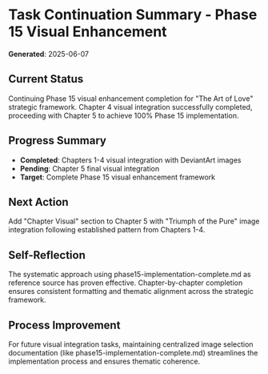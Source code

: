# Task Continuation Summary - Phase 15 Visual Enhancement

**Generated**: 2025-06-07

## Current Status
Continuing Phase 15 visual enhancement completion for "The Art of Love" strategic framework. Chapter 4 visual integration successfully completed, proceeding with Chapter 5 to achieve 100% Phase 15 implementation.

## Progress Summary
- **Completed**: Chapters 1-4 visual integration with DeviantArt images
- **Pending**: Chapter 5 final visual integration
- **Target**: Complete Phase 15 visual enhancement framework

## Next Action
Add "Chapter Visual" section to Chapter 5 with "Triumph of the Pure" image integration following established pattern from Chapters 1-4.

## Self-Reflection
The systematic approach using phase15-implementation-complete.md as reference source has proven effective. Chapter-by-chapter completion ensures consistent formatting and thematic alignment across the strategic framework.

## Process Improvement
For future visual integration tasks, maintaining centralized image selection documentation (like phase15-implementation-complete.md) streamlines the implementation process and ensures thematic coherence.
